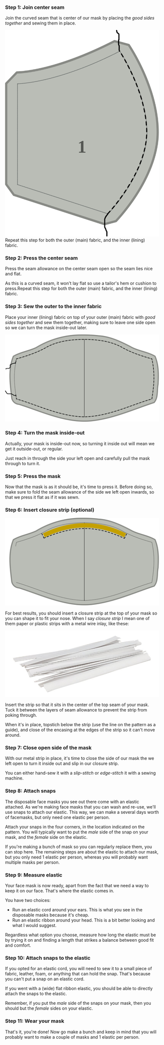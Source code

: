 
### Step 1: Join center seam

Join the curved seam that is center of our mask by placing the *good sides together* and sewing them in place.

![Join the center seam](step1.svg)<Note>Repeat this step for both the outer (main) fabric, and the inner (lining) fabric.</Note>

### Step 2: Press the center seam

Press the seam allowance on the center seam open so the seam lies nice and flat.

As this is a curved seam, it won't lay flat so use a tailor's hem or cushion to press.<Note>Repeat this step for both the outer (main) fabric, and the inner (lining) fabric.</Note>

### Step 3: Sew the outer to the inner fabric

Place your inner (lining) fabric on top of your outer (main) fabric with *good sides together* and sew them together, making sure to leave one side open so we can turn the mask inside-out later.

![Join the inner to the outer fabric](step3.svg)

### Step 4: Turn the mask inside-out

Actually, your mask is inside-out now, so turning it inside out will mean we get it outside-out, or regular.

Just reach in through the side your left open and carefully pull the mask through to turn it.

### Step 5: Press the mask

Now that the mask is as it should be, it's time to press it. Before doing so, make sure to fold the seam allowance of the side we left open inwards, so that we press it flat as if it was sewn.

### Step 6: Insert closure strip (optional)

![Insert closure strip](step6.svg)

For best results, you should insert a closure strip at the top of your mask so you can shape it to fit your nose. When I say *closure strip* I mean one of them paper or plastic strips with a metal wire inlay, like these:

![Picture of white closure strips](./strips.jpg)

Insert the strip so that it sits in the center of the top seam of your mask. Tuck it between the layers of seam allowance to prevent the strip from poking through.

When it's in place, topstich below the strip (use the line on the pattern as a guide), and close of the encasing at the edges of the strip so it can't move around.

### Step 7: Close open side of the mask

With our metal strip in place, it's time to close the side of our mask the we left open to turn it inside out and slip in our closure strip.

You can either hand-sew it with a *slip-stitch* or *edge-stitch* it with a sewing machine.

### Step 8: Attach snaps

The disposable face masks you see out there come with an elastic attached. As we're making face masks that you can wash and re-use, we'll use snaps to attach our elastic. This way, we can make a several days worth of facemasks, but only need one elastic per person.

Attach your snaps in the four corners, in the location indicated on the pattern. You will typically want to put the *male* side of the snap on your mask, and the *female* side on the elastic.

<Tip>

If you're making a bunch of mask so you can regularly replace them, you can stop here.
The remaining steps are about the elastic to attach our mask, but you only need 1 elastic per person,
whereas you will probably want multiple masks per person.

</Tip>

### Step 9: Measure elastic

Your face mask is now ready, apart from the fact that we need a way to keep it on our face. That's where the elastic comes in.

You have two choices:

 - Run an elastic cord around your ears. This is what you see in the disposable masks because it's cheap.
 - Run an elastic ribbon around your head. This is a bit better looking and what I would suggest.

Regardless what option you choose, measure how long the elastic must be by trying it on and finding a length that strikes a balance between good fit and comfort.

### Step 10: Attach snaps to the elastic

If you opted for an elastic cord, you will need to sew it to a small piece of fabric, leather, foam, or anything that can hold the snap. That's because you can't put a snap on an elastic cord.

If you went with a (wide) flat ribbon elastic, you should be able to directly attach the snaps to the elastic.

<Note>

Remember, if you put the *male* side of the snaps on your mask, then you should but the *female* sides on your elastic.

</Note>

### Step 11: Wear your mask

That's it, you're done! Now go make a bunch and keep in mind that you will probably want to make a couple of masks and 1 elastic per person.

